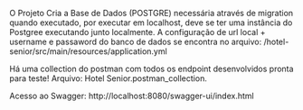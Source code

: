 O Projeto Cria a Base de Dados (POSTGRE) necessária através de migration quando executado, 
  por executar em localhost, deve se ter uma instância do Postgree executando junto localmente.
  A configuração de url local + username e passaword do banco de dados se encontra no arquivo: /hotel-senior/src/main/resources/application.yml

Há uma collection do postman com todos os endpoint desenvolvidos pronta para teste!
  Arquivo: Hotel Senior.postman_collection.

Acesso ao Swagger: http://localhost:8080/swagger-ui/index.html
